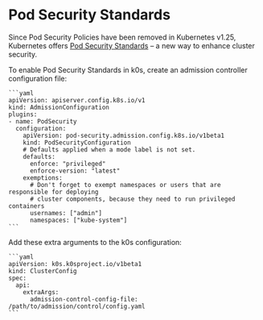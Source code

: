 <!--
SPDX-FileCopyrightText: 2022 k0s authors
SPDX-License-Identifier: CC-BY-SA-4.0
-->

# Pod Security Standards

Since Pod Security Policies have been removed in Kubernetes v1.25, Kubernetes
offers [Pod Security Standards] – a new way to enhance cluster security.

To enable Pod Security Standards in k0s, create an admission controller
configuration file:

    ```yaml
    apiVersion: apiserver.config.k8s.io/v1
    kind: AdmissionConfiguration
    plugins:
    - name: PodSecurity
      configuration:
        apiVersion: pod-security.admission.config.k8s.io/v1beta1
        kind: PodSecurityConfiguration
        # Defaults applied when a mode label is not set.
        defaults:
          enforce: "privileged"
          enforce-version: "latest"
        exemptions:
          # Don't forget to exempt namespaces or users that are responsible for deploying
          # cluster components, because they need to run privileged containers
          usernames: ["admin"]
          namespaces: ["kube-system"]
    ```

Add these extra arguments to the k0s configuration:

    ```yaml
    apiVersion: k0s.k0sproject.io/v1beta1
    kind: ClusterConfig
    spec:
      api:
        extraArgs:
          admission-control-config-file: /path/to/admission/control/config.yaml
    ```

[Pod Security Standards]: https://kubernetes.io/docs/concepts/security/pod-security-standards/
